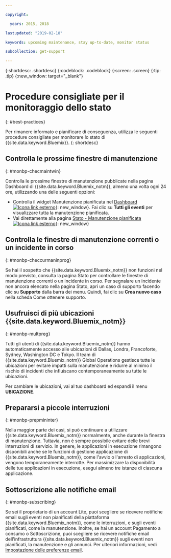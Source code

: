 ```yaml
---

copyright:

  years: 2015, 2018

lastupdated: "2019-02-18"

keywords: upcoming maintenance, stay up-to-date, monitor status

subcollection: get-support

---
```


{:shortdesc: .shortdesc}
{:codeblock: .codeblock}
{:screen: .screen}
{:tip: .tip}
{:new_window: target="_blank"}

# Procedure consigliate per il monitoraggio dello stato
{: #best-practices}

Per rimanere informato e pianificare di conseguenza, utilizza le seguenti procedure consigliate per monitorare lo stato di {{site.data.keyword.Bluemix}}.
{: shortdesc}

## Controlla le prossime finestre di manutenzione
{: #monbp-checmaintwin}

Controlla le prossime finestre di manutenzione pubblicate nella pagina Dashboard di {{site.data.keyword.Bluemix_notm}}, almeno una volta ogni 24 ore, utilizzando una delle seguenti opzioni:
* Controlla il widget Manutenzione pianificata nel [Dashboard ![Icona link esterno](../icons/launch-glyph.svg "Icona link esterno")](https://cloud.ibm.com){: new_window}. Fai clic su **Tutti gli eventi** per visualizzare tutta la manutenzione pianificata.
* Vai direttamente alla pagina [Stato - Manutenzione pianificata ![Icona link esterno](../icons/launch-glyph.svg "Icona link esterno")](https://cloud.ibm.com/status?selected=maintenance){: new_window}

## Controlla le finestre di manutenzione correnti o un incidente in corso
{: #monbp-checcurmaninprog}

Se hai il sospetto che {{site.data.keyword.Bluemix_notm}} non funzioni nel modo previsto, consulta la pagina Stato per controllare le finestre di manutenzione correnti o un incidente in corso. Per segnalare un incidente non ancora elencato nella pagina Stato, apri un caso di supporto facendo clic su **Supporto** dalla barra dei menu. Quindi, fai clic su **Crea nuovo caso** nella scheda Come ottenere supporto.

## Usufruisci di più ubicazioni {{site.data.keyword.Bluemix_notm}}
{: #monbp-multpreg}

Tutti gli utenti di {{site.data.keyword.Bluemix_notm}} hanno automaticamente accesso alle ubicazioni di Dallas, Londra, Francoforte, Sydney, Washington DC e Tokyo. Il team di {{site.data.keyword.Bluemix_notm}} Global Operations gestisce tutte le ubicazioni per evitare impatti sulla manutenzione e ridurre al minimo il rischio di incidenti che influiscano contemporaneamente su tutte le ubicazioni.

Per cambiare le ubicazioni, vai al tuo dashboard ed espandi il menu **UBICAZIONE**.

## Prepararsi a piccole interruzioni
{: #monbp-prepmininter}

Nella maggior parte dei casi, si può continuare a utilizzare {{site.data.keyword.Bluemix_notm}}
normalmente, anche durante la finestra di manutenzione. Tuttavia, non è sempre possibile evitare delle brevi interruzioni di servizio. In genere, le applicazioni in esecuzione rimangono disponibili anche se le funzioni
di gestione applicazione di {{site.data.keyword.Bluemix_notm}},
come l'avvio o l'arresto di applicazioni, vengono temporaneamente interrotte. Per
massimizzare la disponibilità delle tue applicazioni in esecuzione, esegui almeno
tre istanze di ciascuna applicazione.

## Sottoscrizione alle notifiche email
{: #monbp-subscribing}

Se sei il proprietario di un account Lite, puoi scegliere se ricevere notifiche email sugli eventi non pianificati della piattaforma {{site.data.keyword.Bluemix_notm}}, come le interruzioni, e sugli eventi pianificati, come la manutenzione. Inoltre, se hai un account Pagamento a consumo o Sottoscrizione, puoi scegliere se ricevere notifiche email dell'infrastruttura {{site.data.keyword.Bluemix_notm}} sugli eventi non pianificati, la manutenzione e gli annunci. Per ulteriori informazioni, vedi [Impostazione delle preferenze email](/docs/account?topic=account-account_setup#account_setup).




